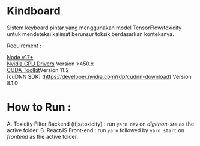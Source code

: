# Kindboard

Sistem keyboard pintar yang menggunakan model TensorFlow/toxicity untuk mendeteksi kalimat berunsur toksik berdasarkan konteksnya.

Requirement : 

 [Node v17+](https://nodejs.org/en/download/) <br>
 [Nvidia GPU Drivers](https://www.nvidia.com/Download/index.aspx?lang=en-us) Version >450.x <br>
 [CUDA Toolkit](https://developer.nvidia.com/cuda-toolkit-archive)Version 11.2 <br>
 [cuDNN SDK] (https://developer.nvidia.com/rdp/cudnn-download) Version 8.1.0 <br>

# How to Run : 
A. Toxicity Filter Backend (tfjs/toxicity) : run ```yarn dev``` on *digithon-sre* as the active folder.
B. ReactJS Front-end : run ```yarn``` followed by ```yarn start``` on *frontend* as the active folder.
